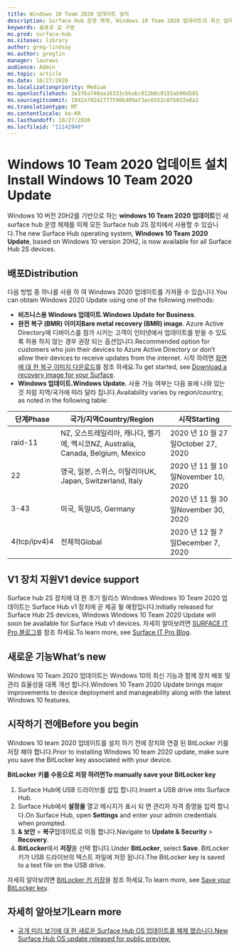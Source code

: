 ```yaml
---
title: Windows 10 Team 2020 업데이트 설치
description: Surface Hub 운영 체제, Windows 10 Team 2020 업데이트의 최신 업데이트를 다운로드 하세요.
keywords: 쉼표로 값 구분
ms.prod: surface-hub
ms.sitesec: library
author: greg-lindsay
ms.author: greglin
manager: laurawi
audience: Admin
ms.topic: article
ms.date: 10/27/2020
ms.localizationpriority: Medium
ms.openlocfilehash: 3e376a740aa16333cbbabc812b0c0193ab90d585
ms.sourcegitcommit: 19d2a78242777590bd09af3ac6552c07b032e0a1
ms.translationtype: MT
ms.contentlocale: ko-KR
ms.lasthandoff: 10/27/2020
ms.locfileid: "11142948"
---
```

# <span data-ttu-id="37934-104">Windows 10 Team 2020 업데이트 설치</span><span class="sxs-lookup"><span data-stu-id="37934-104">Install Windows 10 Team 2020 Update</span></span> 

<span data-ttu-id="37934-105">Windows 10 버전 20H2를 기반으로 하는 **windows 10 Team 2020 업데이트**인 새 surface hub 운영 체제를 이제 모든 Surface hub 2S 장치에서 사용할 수 있습니다.</span><span class="sxs-lookup"><span data-stu-id="37934-105">The new Surface Hub operating system, **Windows 10 Team 2020 Update**, based on Windows 10 version 20H2, is now available for all Surface Hub 2S devices.</span></span>  

## <span data-ttu-id="37934-106">배포</span><span class="sxs-lookup"><span data-stu-id="37934-106">Distribution</span></span>

<span data-ttu-id="37934-107">다음 방법 중 하나를 사용 하 여 Windows 2020 업데이트를 가져올 수 있습니다.</span><span class="sxs-lookup"><span data-stu-id="37934-107">You can obtain Windows 2020 Update using one of the following methods:</span></span>

- <span data-ttu-id="37934-108">**비즈니스용 Windows 업데이트**.</span><span class="sxs-lookup"><span data-stu-id="37934-108">**Windows Update for Business**.</span></span>
- <span data-ttu-id="37934-109">**완전 복구 (BMR) 이미지**</span><span class="sxs-lookup"><span data-stu-id="37934-109">**Bare metal recovery (BMR) image**.</span></span> <span data-ttu-id="37934-110">Azure Active Directory에 디바이스를 참가 시키는 고객이 인터넷에서 업데이트를 받을 수 있도록 허용 하지 않는 경우 권장 되는 옵션입니다.</span><span class="sxs-lookup"><span data-stu-id="37934-110">Recommended option for customers who join their devices to Azure Active Directory or don’t allow their devices to receive updates from the internet.</span></span> <span data-ttu-id="37934-111">시작 하려면 [화면에 대 한 복구 이미지 다운로드](https://support.microsoft.com/surfacerecoveryimage)를 참조 하세요.</span><span class="sxs-lookup"><span data-stu-id="37934-111">To get started, see [Download a recovery image for your Surface](https://support.microsoft.com/surfacerecoveryimage).</span></span>
- **<span data-ttu-id="37934-112">Windows 업데이트.</span><span class="sxs-lookup"><span data-stu-id="37934-112">Windows Update.</span></span>** <span data-ttu-id="37934-113">사용 가능 여부는 다음 표에 나와 있는 것 처럼 지역/국가에 따라 달라 집니다.</span><span class="sxs-lookup"><span data-stu-id="37934-113">Availability varies by region/country, as noted in the following table:</span></span>

| <span data-ttu-id="37934-114">단계</span><span class="sxs-lookup"><span data-stu-id="37934-114">Phase</span></span> | <span data-ttu-id="37934-115">국가/지역</span><span class="sxs-lookup"><span data-stu-id="37934-115">Country/Region</span></span>                         | <span data-ttu-id="37934-116">시작</span><span class="sxs-lookup"><span data-stu-id="37934-116">Starting</span></span>          |
| ----- | -------------------------------------- | ----------------- |
| <span data-ttu-id="37934-117">raid-1</span><span class="sxs-lookup"><span data-stu-id="37934-117">1</span></span>     | <span data-ttu-id="37934-118">NZ, 오스트레일리아, 캐나다, 벨기에, 멕시코</span><span class="sxs-lookup"><span data-stu-id="37934-118">NZ, Australia, Canada, Belgium, Mexico</span></span> | <span data-ttu-id="37934-119">2020 년 10 월 27 일</span><span class="sxs-lookup"><span data-stu-id="37934-119">October 27, 2020</span></span>  |
| <span data-ttu-id="37934-120">2</span><span class="sxs-lookup"><span data-stu-id="37934-120">2</span></span>     | <span data-ttu-id="37934-121">영국, 일본, 스위스, 이탈리아</span><span class="sxs-lookup"><span data-stu-id="37934-121">UK, Japan, Switzerland, Italy</span></span>          | <span data-ttu-id="37934-122">2020 년 11 월 10 일</span><span class="sxs-lookup"><span data-stu-id="37934-122">November 10, 2020</span></span> |
| <span data-ttu-id="37934-123">3-4</span><span class="sxs-lookup"><span data-stu-id="37934-123">3</span></span>     | <span data-ttu-id="37934-124">미국, 독일</span><span class="sxs-lookup"><span data-stu-id="37934-124">US, Germany</span></span>                            | <span data-ttu-id="37934-125">2020 년 11 월 30 일</span><span class="sxs-lookup"><span data-stu-id="37934-125">November 30, 2020</span></span> |
| <span data-ttu-id="37934-126">4(tcp/ipv4)</span><span class="sxs-lookup"><span data-stu-id="37934-126">4</span></span>     | <span data-ttu-id="37934-127">전체적</span><span class="sxs-lookup"><span data-stu-id="37934-127">Global</span></span>                                 | <span data-ttu-id="37934-128">2020 년 12 월 7 일</span><span class="sxs-lookup"><span data-stu-id="37934-128">December 7, 2020</span></span>  |


## <span data-ttu-id="37934-129">V1 장치 지원</span><span class="sxs-lookup"><span data-stu-id="37934-129">V1 device support</span></span> 

<span data-ttu-id="37934-130">Surface hub 2S 장치에 대 한 초기 릴리스 Windows Windows 10 Team 2020 업데이트는 Surface Hub v1 장치에 곧 제공 될 예정입니다.</span><span class="sxs-lookup"><span data-stu-id="37934-130">Initially released for Surface Hub 2S devices, Windows Windows 10 Team 2020 Update will soon be available for Surface Hub v1 devices.</span></span> <span data-ttu-id="37934-131">자세히 알아보려면 [SURFACE IT Pro 블로그](https://techcommunity.microsoft.com/t5/surface-it-pro-blog/surface-hub-windows-10-team-2020-update-available-october-27/ba-p/1810739)를 참조 하세요.</span><span class="sxs-lookup"><span data-stu-id="37934-131">To learn more, see [Surface IT Pro Blog](https://techcommunity.microsoft.com/t5/surface-it-pro-blog/surface-hub-windows-10-team-2020-update-available-october-27/ba-p/1810739).</span></span>
 
## <span data-ttu-id="37934-132">새로운 기능</span><span class="sxs-lookup"><span data-stu-id="37934-132">What’s new</span></span>

<span data-ttu-id="37934-133">Windows 10 Team 2020 업데이트는 Windows 10의 최신 기능과 함께 장치 배포 및 관리 효율성을 대폭 개선 합니다.</span><span class="sxs-lookup"><span data-stu-id="37934-133">Windows 10 Team 2020 Update brings major improvements to device deployment and manageability along with the latest Windows 10 features.</span></span> 
 
## <span data-ttu-id="37934-134">시작하기 전에</span><span class="sxs-lookup"><span data-stu-id="37934-134">Before you begin</span></span>

<span data-ttu-id="37934-135">Windows 10 team 2020 업데이트를 설치 하기 전에 장치와 연결 된 BitLocker 키를 저장 해야 합니다.</span><span class="sxs-lookup"><span data-stu-id="37934-135">Prior to installing Windows 10 team 2020 update, make sure you save the BitLocker key associated with your device.</span></span>

**<span data-ttu-id="37934-136">BitLocker 키를 수동으로 저장 하려면</span><span class="sxs-lookup"><span data-stu-id="37934-136">To manually save your BitLocker key</span></span>**

1. <span data-ttu-id="37934-137">Surface Hub에 USB 드라이브를 삽입 합니다.</span><span class="sxs-lookup"><span data-stu-id="37934-137">Insert a USB drive into Surface Hub.</span></span>
2. <span data-ttu-id="37934-138">Surface Hub에서 **설정을** 열고 메시지가 표시 되 면 관리자 자격 증명을 입력 합니다.</span><span class="sxs-lookup"><span data-stu-id="37934-138">On Surface Hub, open **Settings** and enter your admin credentials when prompted.</span></span>
3. <span data-ttu-id="37934-139">**& 보안**  >  **복구**업데이트로 이동 합니다.</span><span class="sxs-lookup"><span data-stu-id="37934-139">Navigate to **Update & Security** > **Recovery**.</span></span>
4. <span data-ttu-id="37934-140">**BitLocker**에서 **저장**을 선택 합니다.</span><span class="sxs-lookup"><span data-stu-id="37934-140">Under **BitLocker**, select **Save**.</span></span> <span data-ttu-id="37934-141">BitLocker 키가 USB 드라이브의 텍스트 파일에 저장 됩니다.</span><span class="sxs-lookup"><span data-stu-id="37934-141">The BitLocker key is saved to a text file on the USB drive.</span></span>

<span data-ttu-id="37934-142">자세히 알아보려면 [BitLocker 키 저장](save-bitlocker-key-surface-hub.md)을 참조 하세요.</span><span class="sxs-lookup"><span data-stu-id="37934-142">To learn more, see [Save your BitLocker key](save-bitlocker-key-surface-hub.md).</span></span>


## <span data-ttu-id="37934-143">자세히 알아보기</span><span class="sxs-lookup"><span data-stu-id="37934-143">Learn more</span></span>


- [<span data-ttu-id="37934-144">공개 미리 보기에 대 한 새로운 Surface Hub OS 업데이트를 해제 했습니다.</span><span class="sxs-lookup"><span data-stu-id="37934-144">New Surface Hub OS update released for public preview.</span></span>](https://techcommunity.microsoft.com/t5/surface-it-pro-blog/new-surface-hub-os-update-released-for-public-preview/ba-p/1534823)

